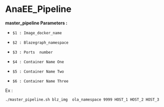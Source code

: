 # AnaEE_Pipeline

 **master_pipeline Parameters :**
 
-    `$1 : Image_docker_name`

-    `$2 : Blazegraph_namespace`

-    `$3 : Ports  number `

-    `$4 : Container Name One `

-    `$5 : Container Name Two `

-    `$6 : Container Name Three `


Ex :

    ./master_pipeline.sh blz_img  ola_namespace 9999 HOST_1 HOST_2 HOST_3
     
     
